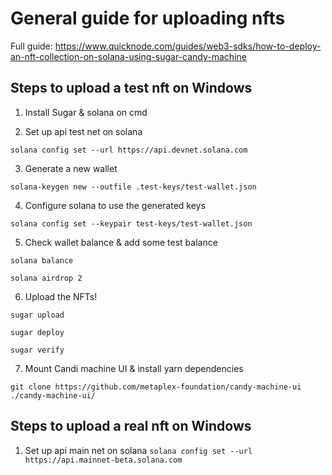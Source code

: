 # General guide for uploading nfts
Full guide: https://www.quicknode.com/guides/web3-sdks/how-to-deploy-an-nft-collection-on-solana-using-sugar-candy-machine
## Steps to upload a test nft on Windows 

1. Install Sugar & solana on cmd

2. Set up api test net on solana 

``solana config set --url https://api.devnet.solana.com``

3. Generate a new wallet

``solana-keygen new --outfile .test-keys/test-wallet.json``

4. Configure solana to use the generated keys 

``solana config set --keypair test-keys/test-wallet.json``

5. Check wallet balance & add some test balance 

``solana balance``

``solana airdrop 2``

6. Upload the NFTs! 

``sugar upload``

``sugar deploy``

``sugar verify``

7. Mount Candi machine UI & install yarn dependencies

``git clone https://github.com/metaplex-foundation/candy-machine-ui ./candy-machine-ui/``

## Steps to upload a real nft on Windows 

1. Set up api main net on solana
``solana config set --url https://api.mainnet-beta.solana.com``

